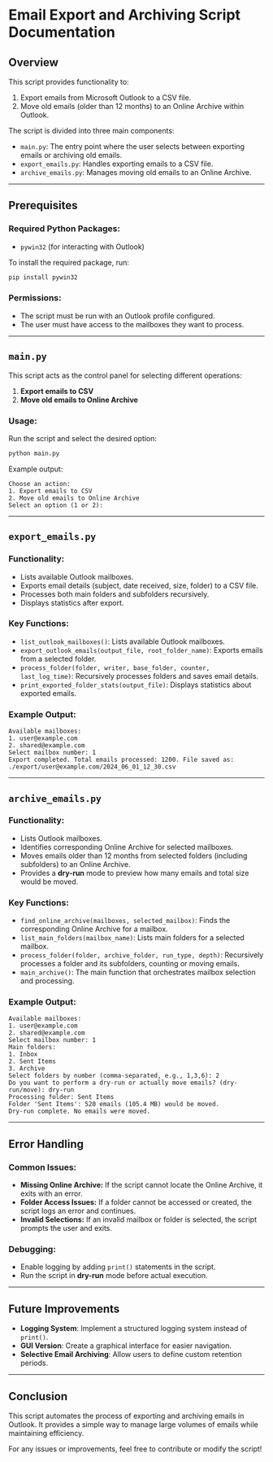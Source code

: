 # Email Export and Archiving Script Documentation

## Overview
This script provides functionality to:
1. Export emails from Microsoft Outlook to a CSV file.
2. Move old emails (older than 12 months) to an Online Archive within Outlook.

The script is divided into three main components:
- `main.py`: The entry point where the user selects between exporting emails or archiving old emails.
- `export_emails.py`: Handles exporting emails to a CSV file.
- `archive_emails.py`: Manages moving old emails to an Online Archive.

---
## Prerequisites
### Required Python Packages:
- `pywin32` (for interacting with Outlook)

To install the required package, run:
```sh
pip install pywin32
```

### Permissions:
- The script must be run with an Outlook profile configured.
- The user must have access to the mailboxes they want to process.

---
## `main.py`
This script acts as the control panel for selecting different operations:
1. **Export emails to CSV**
2. **Move old emails to Online Archive**

### Usage:
Run the script and select the desired option:
```sh
python main.py
```
Example output:
```
Choose an action:
1. Export emails to CSV
2. Move old emails to Online Archive
Select an option (1 or 2):
```

---
## `export_emails.py`
### Functionality:
- Lists available Outlook mailboxes.
- Exports email details (subject, date received, size, folder) to a CSV file.
- Processes both main folders and subfolders recursively.
- Displays statistics after export.

### Key Functions:
- `list_outlook_mailboxes()`: Lists available Outlook mailboxes.
- `export_outlook_emails(output_file, root_folder_name)`: Exports emails from a selected folder.
- `process_folder(folder, writer, base_folder, counter, last_log_time)`: Recursively processes folders and saves email details.
- `print_exported_folder_stats(output_file)`: Displays statistics about exported emails.

### Example Output:
```
Available mailboxes:
1. user@example.com
2. shared@example.com
Select mailbox number: 1
Export completed. Total emails processed: 1200. File saved as: ./export/user@example.com/2024_06_01_12_30.csv
```

---
## `archive_emails.py`
### Functionality:
- Lists Outlook mailboxes.
- Identifies corresponding Online Archive for selected mailboxes.
- Moves emails older than 12 months from selected folders (including subfolders) to an Online Archive.
- Provides a **dry-run** mode to preview how many emails and total size would be moved.

### Key Functions:
- `find_online_archive(mailboxes, selected_mailbox)`: Finds the corresponding Online Archive for a mailbox.
- `list_main_folders(mailbox_name)`: Lists main folders for a selected mailbox.
- `process_folder(folder, archive_folder, run_type, depth)`: Recursively processes a folder and its subfolders, counting or moving emails.
- `main_archive()`: The main function that orchestrates mailbox selection and processing.

### Example Output:
```
Available mailboxes:
1. user@example.com
2. shared@example.com
Select mailbox number: 1
Main folders:
1. Inbox
2. Sent Items
3. Archive
Select folders by number (comma-separated, e.g., 1,3,6): 2
Do you want to perform a dry-run or actually move emails? (dry-run/move): dry-run
Processing folder: Sent Items
Folder 'Sent Items': 520 emails (105.4 MB) would be moved.
Dry-run complete. No emails were moved.
```

---
## Error Handling
### Common Issues:
- **Missing Online Archive:** If the script cannot locate the Online Archive, it exits with an error.
- **Folder Access Issues:** If a folder cannot be accessed or created, the script logs an error and continues.
- **Invalid Selections:** If an invalid mailbox or folder is selected, the script prompts the user and exits.

### Debugging:
- Enable logging by adding `print()` statements in the script.
- Run the script in **dry-run** mode before actual execution.

---
## Future Improvements
- **Logging System**: Implement a structured logging system instead of `print()`.
- **GUI Version**: Create a graphical interface for easier navigation.
- **Selective Email Archiving**: Allow users to define custom retention periods.

---
## Conclusion
This script automates the process of exporting and archiving emails in Outlook. It provides a simple way to manage large volumes of emails while maintaining efficiency.

For any issues or improvements, feel free to contribute or modify the script!

